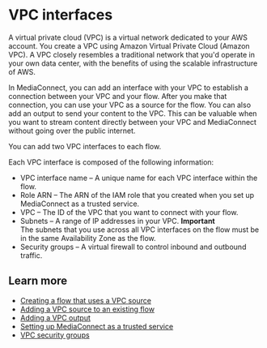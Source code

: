 # VPC interfaces<a name="hp-vpc-interfaces"></a>

A virtual private cloud \(VPC\) is a virtual network dedicated to your AWS account\. You create a VPC using Amazon Virtual Private Cloud \(Amazon VPC\)\. A VPC closely resembles a traditional network that you'd operate in your own data center, with the benefits of using the scalable infrastructure of AWS\.

In MediaConnect, you can add an interface with your VPC to establish a connection between your VPC and your flow\. After you make that connection, you can use your VPC as a source for the flow\. You can also add an output to send your content to the VPC\. This can be valuable when you want to stream content directly between your VPC and MediaConnect without going over the public internet\.

You can add two VPC interfaces to each flow\. 

Each VPC interface is composed of the following information:
+ VPC interface name – A unique name for each VPC interface within the flow\. 
+ Role ARN – The ARN of the IAM role that you created when you set up MediaConnect as a trusted service\. 
+ VPC – The ID of the VPC that you want to connect with your flow\.
+ Subnets – A range of IP addresses in your VPC\. 
**Important**  
The subnets that you use across all VPC interfaces on the flow must be in the same Availability Zone as the flow\.
+ Security groups – A virtual firewall to control inbound and outbound traffic\.

## Learn more<a name="hp-vpc-interfaces-learn"></a>
+ [Creating a flow that uses a VPC source](https://docs.aws.amazon.com/mediaconnect/latest/ug/flows-create-vpc-source.html?icmpid=docs_mediaconnect_help_panel_hp-vpc-interfaces)
+ [Adding a VPC source to an existing flow](https://docs.aws.amazon.com/mediaconnect/latest/ug/source-adding-vpc.html?icmpid=docs_mediaconnect_help_panel_hp-vpc-interfaces)
+ [Adding a VPC output](https://docs.aws.amazon.com/mediaconnect/latest/ug/outputs-add-vpc.html?icmpid=docs_mediaconnect_help_panel_hp-vpc-interfaces)
+ [Setting up MediaConnect as a trusted service](https://docs.aws.amazon.com/mediaconnect/latest/ug/security-iam-trusted-entity.html?icmpid=docs_mediaconnect_help_panel_hp-vpc-role)
+ [VPC security groups](https://docs.aws.amazon.com/mediaconnect/latest/ug/vpc-interface-security-groups.html?icmpid=docs_mediaconnect_help_panel_hp-vpc-interface-security-groups)
